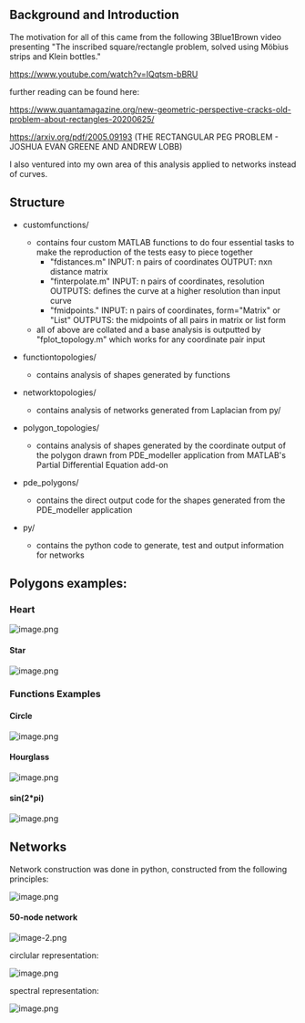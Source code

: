 ## Background and Introduction

The motivation for all of this came from the following 3Blue1Brown video presenting "The inscribed square/rectangle problem, solved using Möbius strips and Klein bottles."

https://www.youtube.com/watch?v=IQqtsm-bBRU

further reading can be found here:

https://www.quantamagazine.org/new-geometric-perspective-cracks-old-problem-about-rectangles-20200625/


https://arxiv.org/pdf/2005.09193 (THE RECTANGULAR PEG PROBLEM - JOSHUA EVAN GREENE AND ANDREW LOBB)


I also ventured into my own area of this analysis applied to networks instead of curves.

## Structure

- customfunctions/
    - contains four custom MATLAB functions to do four essential tasks to make the reproduction of the tests easy to piece together
        - "fdistances.m" INPUT: n pairs of coordinates OUTPUT: nxn distance matrix
        - "finterpolate.m" INPUT: n pairs of coordinates, resolution  OUTPUTS: defines the curve at a higher resolution than input curve
        - "fmidpoints." INPUT: n pairs of coordinates, form="Matrix" or "List" OUTPUTS: the midpoints of all pairs in matrix or list form
    - all of above are collated and a base analysis is outputted by "fplot_topology.m" which works for any coordinate pair input

- functiontopologies/
    - contains analysis of shapes generated by functions
  
- networktopologies/
    - contains analysis of networks generated from Laplacian from py/

- polygon_topologies/
    - contains analysis of shapes generated by the coordinate output of the polygon drawn from PDE_modeller application from MATLAB's Partial Differential Equation add-on 

- pde_polygons/
    - contains the direct output code for the shapes generated from the PDE_modeller application
 
- py/
    - contains the python code to generate, test and output information for networks



## Polygons examples:

### Heart

![image.png](attachment:image.png)

#### Star

![image.png](attachment:image.png)

### Functions Examples

#### Circle

![image.png](attachment:image.png)

#### Hourglass

![image.png](attachment:image.png)

#### sin(2*pi)

![image.png](attachment:image.png)

## Networks

Network construction was done in python, constructed from the following principles:

![image.png](attachment:image.png)

#### 50-node network

![image-2.png](attachment:image-2.png)

circlular representation:

![image.png](attachment:image.png)

spectral representation:

![image.png](attachment:image.png)


